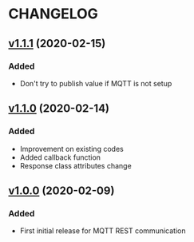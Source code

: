 # CHANGELOG

## [v1.1.1](https://github.com/NubeIO/mqtt-rest-bridge/tree/v1.1.0) (2020-02-15)
### Added
- Don't try to publish value if MQTT is not setup

## [v1.1.0](https://github.com/NubeIO/mqtt-rest-bridge/tree/v1.1.0) (2020-02-14)
### Added
- Improvement on existing codes
- Added callback function
- Response class attributes change

## [v1.0.0](https://github.com/NubeIO/mqtt-rest-bridge/tree/v1.0.0) (2020-02-09)
### Added
- First initial release for MQTT REST communication
